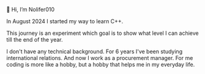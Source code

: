 👋 Hi, I’m Nolifer010

In August 2024 I started my way to learn C++.

This journey is an experiment which goal is to show what level I can achieve till the end of the year.

I don't have any technical background. For 6 years I've been studying international relations. And now I work as a procurement manager.
For me coding is more like a hobby, but a hobby that helps me in my everyday life.



<!---
Nolifer010/Nolifer010 is a ✨ special ✨ repository because its `README.md` (this file) appears on your GitHub profile.
You can click the Preview link to take a look at your changes.
--->
